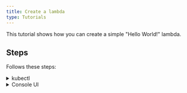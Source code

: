 ```yaml
---
title: Create a lambda
type: Tutorials
---
```


This tutorial shows how you can create a simple "Hello World!" lambda.

## Steps

Follows these steps:

<div tabs name="steps" group="create-lambda">
  <details>
  <summary label="kubectl">
  kubectl
  </summary>

1. Export these variables:

    ```bash
    export NAME={LAMBDA_NAME}
    export NAMESPACE={LAMBDA_NAMESPACE}
    ```

2. Create a Function CR that specifies the lambda's logic and defines a runtime on which it should run:

    ```yaml
    cat <<EOF | kubectl apply -f -
    apiVersion: serverless.kyma-project.io/v1alpha1
    kind: Function
    metadata:
      name: $NAME
      namespace: $NAMESPACE
    spec:
      functionContentType: plaintext
      runtime: nodejs8
      function: |
        module.exports = {
          main: function(event, context) {
            return 'Hello World!'
          }
        }
    EOF    
    ```

3. Check if your lambda was created successfully and has the `Running` status:

    ```bash
    kubectl get functions $NAME -n $NAMESPACE -o=jsonpath='{.status.condition}'
    ```

    </details>
    <details>
    <summary label="console-ui">
    Console UI
    </summary>

> **NOTE:** Serverless v2 is an experimental feature, and it is not enabled by default in the Console UI. To use its **Functions [preview]** view, enable **Experimental functionalities** in the **General Settings** view before you follow the steps.

1. Select a Namespace from the drop-down list in the top navigation panel or create a new one.
2. Go to the **Functions [preview]** view at the bottom of the left navigation panel and select **Create lambda**.
3. In the pop-up box, provide lambda's name and select **Create** to confirm changes.

     The pop-up box closes and you will see the `Lambda created successfully` message.

4. In the lambda details view that opens up automatically, go to the **Code** tab and enter the lambda's code:

    ```
    module.exports = {
      main: function (event, context) {
      return 'Hello World!'
      }
    }
    ```

5. Select **Save** to confirm changes.

    You will get the `Lambda created successfully` message confirming the changes were saved. Once deployed, the new lambda should have the `RUNNING` status in the list of all lambdas under the **Functions [preview]** view.

    </details>
</div>
